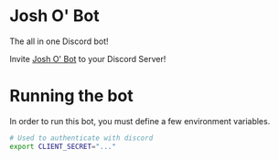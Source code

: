 # Josh O' Bot
The all in one Discord bot!

Invite [Josh O' Bot](https://discord.com/api/oauth2/authorize?client_id=748971236276699247&permissions=8&scope=bot) to your Discord Server!

# Running the bot
In order to run this bot, you must define a few environment variables.
```bash
# Used to authenticate with discord
export CLIENT_SECRET="..."
```
